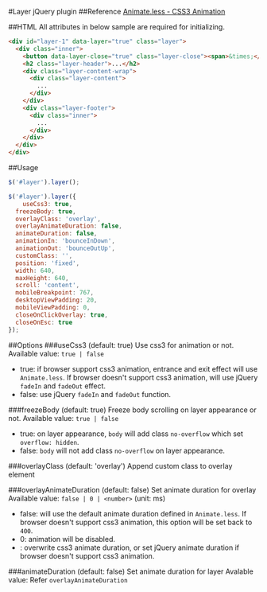 #Layer jQuery plugin
##Reference
[Animate.less - CSS3 Animation](https://github.com/machito/animate.less)

##HTML
All attributes in below sample are required for initializing.
```html
<div id="layer-1" data-layer="true" class="layer">
  <div class="inner">
    <button data-layer-close="true" class="layer-close"><span>&times;</span></button>
    <h2 class="layer-header">...</h2>
    <div class="layer-content-wrap">
      <div class="layer-content">
        ...
      </div>
    </div>
    <div class="layer-footer">
      <div class="inner">
        ...
      </div>
    </div>
  </div>
</div>
```

##Usage
```js
$('#layer').layer();
```
```js
$('#layer').layer({
	useCss3: true,
  freezeBody: true,
  overlayClass: 'overlay',
  overlayAnimateDuration: false,
  animateDuration: false,
  animationIn: 'bounceInDown',
  animationOut: 'bounceOutUp',
  customClass: '',
  position: 'fixed',
  width: 640,
  maxHeight: 640,
  scroll: 'content',
  mobileBreakpoint: 767,
  desktopViewPadding: 20,
  mobileViewPadding: 0,
  closeOnClickOverlay: true,
  closeOnEsc: true
});
```

##Options
###useCss3 (default: true)
Use css3 for animation or not.
Available value: `true | false`
* true: if browser support css3 animation, entrance and exit effect will use `Animate.less`. If browser doesn't support css3 animation, will use jQuery `fadeIn` and `fadeOut` effect.
* false: use jQuery `fadeIn` and `fadeOut` function.

###freezeBody (default: true)
Freeze body scrolling on layer appearance or not.
Available value: `true | false`
* true: on layer appearance, `body` will add class `no-overflow` which set `overflow: hidden`.
* false: `body` will not add class `no-overflow` on layer appearance.

###overlayClass (default: 'overlay')
Append custom class to overlay element

###overlayAnimateDuration (default: false)
Set animate duration for overlay
Available value: `false | 0 | <number>` (unit: ms)
* false: will use the default animate duration defined in `Animate.less`. If browser doesn't support css3 animation, this option will be set back to `400`.
* 0: animation will be disabled.
* <number>: overwrite css3 animate duration, or set jQuery animate duration if browser doesn't support css3 animation.

###animateDuration (default: false)
Set animate duration for layer
Avalable value: Refer `overlayAnimateDuration`
